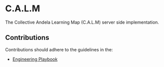 # C.A.L.M

The Collective Andela Learning Map (C.A.L.M) server side implementation.

## Contributions
Contributions should adhere to the guidelines in the:
- [Engineering Playbook](https://github.com/andela/engineering-playbook/wiki/Conventions)
